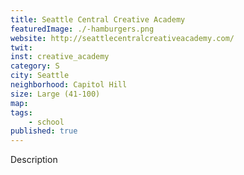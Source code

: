 ```yaml
---
title: Seattle Central Creative Academy
featuredImage: ./-hamburgers.png
website: http://seattlecentralcreativeacademy.com/
twit: 
inst: creative_academy
category: S
city: Seattle
neighborhood: Capitol Hill
size: Large (41-100)
map: 
tags:
    - school
published: true
---
```


Description
